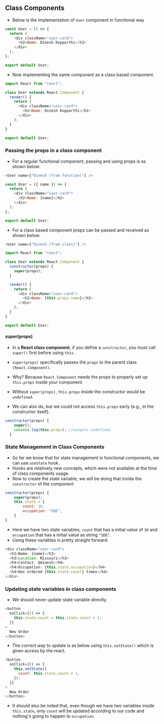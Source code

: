 ## Class Components

- Below is the implementation of `User` component in functional way

```javascript
const User = () => {
  return (
    <div className="user-card">
      <h2>Name: Dinesh Kopparthi</h2>
    </div>
  );
};

export default User;
```

- Now implementing the same component as a class based component.

```javascript
import React from "react";

class User extends React.Component {
  render() {
    return (
      <div className="user-card">
        <h2>Name: Dinesh Kopparthi</h2>
      </div>
    );
  }
}

export default User;
```

### Passing the props in a class component

- For a regular functional component, passing and using props is as shown below:

```javascript
<User name={"Dinesh (from function)"} />
```

```javascript
const User = ({ name }) => {
  return (
    <div className="user-card">
      <h2>Name: {name}</h2>
    </div>
  );
};

export default User;
```

- For a class based component props can be passed and received as shown below:

```javascript
<User name={"Dinesh (from class)"} />
```

```javascript
import React from "react";

class User extends React.Component {
  constructor(props) {
    super(props);
  }

  render() {
    return (
      <div className="user-card">
        <h2>Name: {this.props.name}</h2>
      </div>
    );
  }
}

export default User;
```

#### super(props)

- In a **React class component**, if you define a `constructor`, you must call `super()` first before using `this`.

- `super(props)` specifically passes the `props` to the parent class `(React.Component)`.

- Why? Because `React.Component` needs the props to properly set up `this.props` inside your component.

- Without `super(props)`, `this.props` inside the constructor would be `undefined`.

- We can also do, but we could not access `this.props` early (e.g., in the constructor itself).

```javascript
constructor(props) {
    super();
    console.log(this.props); //outputs undefined
  }
```

### State Management in Class Components

- So far we know that for state management in functional components, we can use `useState` hook.
- Hooks are relatively new concepts, which were not available at the time of class components usage.
- Now to create the state variable, we will be doing that inside the `constructor` of the component

```javascript
constructor(props) {
    super(props);
    this.state = {
        count: 10,
        occupation: "SDE",
    }
}
```

- Here we have two state variables, `count` that has a initial value of `10` and `occupation` that has a initial value as string `"SDE"`.
- Using these variables is pretty straight forward:

```javascript
<div className="user-card">
  <h2>Name: {name}</h2>
  <h3>Location: Missouri</h3>
  <h4>Contact: @dinesh</h4>
  <h4>Occupation: {this.state.occupation}</h4>
  <h4>Has ordered {this.state.count} times</h4>
</div>
```

### Updating state variables in class components

- We should never update state variable directly.

```javascript
<button
  onClick={() => {
    this.state.count = this.state.count + 1;
  }}
>
  New Order
</button>
```

- The correct way to update is as below using `this.setState()` which is given access by the react.

```javascript
<button
  onClick={() => {
    this.setState({
      count: this.state.count + 1,
    });
  }}
>
  New Order
</button>
```

- It should also be noted that, even though we have two variables inside `this.state`, only `count` will be updated according to our code and nothing's going to happen to `occupation`.
